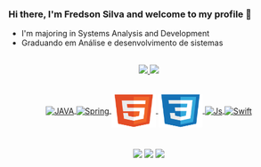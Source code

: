 ### Hi there, I'm Fredson Silva and welcome to my profile 👋

- I'm majoring in Systems Analysis and Development
- Graduando em Análise e desenvolvimento de sistemas

<br>

<div align="center">
 <a href="https://github.com/silvafredson">
 <img height="180em" src="https://github-readme-stats.vercel.app/api?username=silvafredson&show_icons=true&theme=tokyonight&include_all_commits=true&count_private=true"/>
 <img height="180em" src="https://github-readme-stats.vercel.app/api/top-langs/?username=silvafredson&layout=compact&langs_count=6&theme=tokyonight"/>
</div>
 
 <br>
  
<div align="center" style="display: inline_block"><br>
 <img align="center" alt="JAVA" height="60" width="80" src="https://cdn.jsdelivr.net/gh/devicons/devicon/icons/java/java-original.svg">
 <img align="center" alt="Spring" height="60" width="80" src="https://cdn.jsdelivr.net/gh/devicons/devicon/icons/spring/spring-original.svg">
 <img align="center" alt="HTML" height="60" width="80" src="https://raw.githubusercontent.com/devicons/devicon/master/icons/html5/html5-original.svg">
 <img align="center" alt="CSS" height="60" width="80" src="https://raw.githubusercontent.com/devicons/devicon/master/icons/css3/css3-original.svg">
 <img align="center" alt="Js" height="60" width="80" src="https://cdn.jsdelivr.net/gh/devicons/devicon/icons/javascript/javascript-plain.svg">
 <img align="center" alt="Swift" height="60" width="80" src="https://cdn.jsdelivr.net/gh/devicons/devicon/icons/swift/swift-original.svg">
   
</div> 
  
 #
  
 <div align="center">
  <a href = "mailto:silva.fredson@hotmail.com"><img src="https://img.shields.io/badge/Microsoft_Outlook-0078D4?style=for-the-badge&logo=microsoft-outlook&logoColor=white"></a>
  <a href = "mailto:fredsonlpsilva@gmail.com"><img src="https://img.shields.io/badge/Gmail-D14836?style=for-the-badge&logo=gmail&logoColor=white"></a>
  <a href="https://www.linkedin.com/in/fredson-silva-4082041aa/" target="_blank"><img src="https://img.shields.io/badge/LinkedIn-0077B5?style=for-the-badge&logo=linkedin&logoColor=white](https://img.shields.io/badge/LinkedIn-0077B5?style=for-the-badge&logo=linkedin&logoColor=white" target="_blank"></a> 
 
</div>
